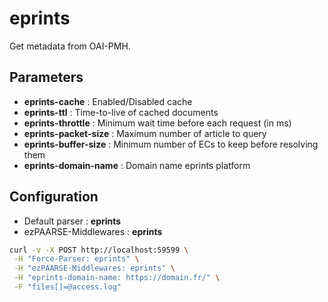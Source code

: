 # eprints

Get metadata from OAI-PMH.

## Parameters

+ **eprints-cache** : Enabled/Disabled cache
+ **eprints-ttl** : Time-to-live of cached documents
+ **eprints-throttle** : Minimum wait time before each request (in ms)
+ **eprints-packet-size** : Maximum number of article to query
+ **eprints-buffer-size** : Minimum number of ECs to keep before resolving them
+ **eprints-domain-name** : Domain name eprints platform 

## Configuration 

+ Default parser : **eprints**
+ ezPAARSE-Middlewares : **eprints**

```bash
curl -v -X POST http://localhost:59599 \
 -H "Force-Parser: eprints" \
 -H "ezPAARSE-Middlewares: eprints" \
 -H "eprints-domain-name: https://domain.fr/" \
 -F "files[]=@access.log"
```
